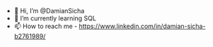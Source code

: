 - 👋 Hi, I’m @DamianSicha
- 🌱 I’m currently learning SQL
- 📫 How to reach me - https://www.linkedin.com/in/damian-sicha-b2761989/

<!---
DamianSicha/DamianSicha is a ✨ special ✨ repository because its `README.md` (this file) appears on your GitHub profile.
You can click the Preview link to take a look at your changes.
--->
